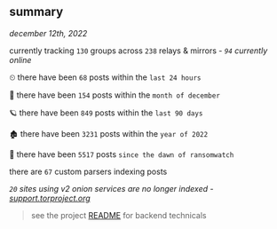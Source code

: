 
## summary
_december 12th, 2022_

currently tracking `130` groups across `238` relays & mirrors - _`94` currently online_

⏲ there have been `68` posts within the `last 24 hours`

🦈 there have been `154` posts within the `month of december`

🪐 there have been `849` posts within the `last 90 days`

🏚 there have been `3231` posts within the `year of 2022`

🦕 there have been `5517` posts `since the dawn of ransomwatch`

there are `67` custom parsers indexing posts

_`20` sites using v2 onion services are no longer indexed - [support.torproject.org](https://support.torproject.org/onionservices/v2-deprecation/)_

> see the project [README](https://github.com/joshhighet/ransomwatch#ransomwatch--) for backend technicals
